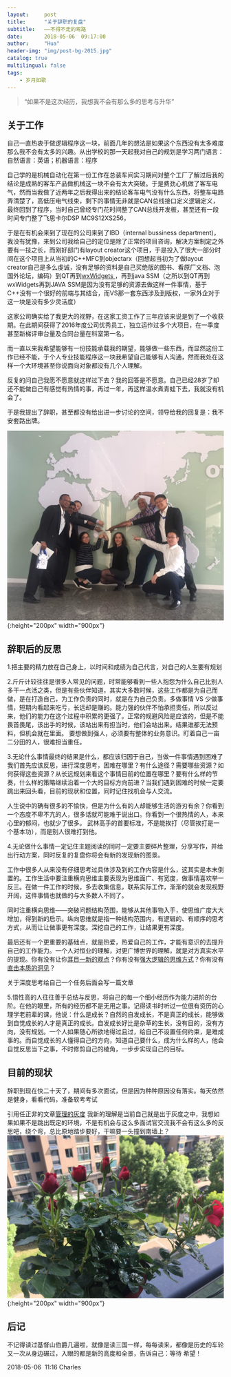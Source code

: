 ```yaml
---
layout:     post
title:      "关于辞职的复盘"
subtitle:   ——不得不走的弯路
date:       2018-05-06  09:17:00
author:     "Hua"
header-img: "img/post-bg-2015.jpg"
catalog: true
multilingual: false
tags:
    - 岁月如歌
---
```


> “如果不是这次经历，我想我不会有那么多的思考与升华”


## 关于工作
自己一直热衷于做逻辑程序这一块，前面几年的想法是如果这个东西没有太多难度那么我不会有太多的兴趣。从出学校的那一天起我对自己的规划是学习两门语言：自然语言：英语；机器语言：程序

自己学的是机械自动化在第一份工作在总装车间实习期间对整个工厂了解过后我的结论是成熟的客车产品做机械这一块不会有太大突破。于是费劲心机做了客车电气，然而当我做了近两年之后我得出来的结论客车电气没有什么东西，将整车电路弄清楚了，高低压电气线束，剩下的事情无非就是CAN总线接口定义逻辑定义，最终回到了程序，当时自己曾经专门花时间整了CAN总线开发板，甚至还有一段时间专门整了飞思卡尔DSP MC9S12XS256，

于是在有机会来到了现在的公司来到了IBD（internal bussiness department)，我没有犹豫，来到公司我给自己的定位是除了正常的项目咨询，解决方案制定之外要有一技之长，而刚好部门有layout creator这个项目，于是投入了很大一部分时间在这个项目上从当初的C++MFC到objectarx（回想起当初为了做layout creator自己是多么虔诚，没有足够的资料是自己买绝版的图书、看原厂文档、泡国外论坛，编码）到QT再到[wxWidgets ](http://www.wxwidgets.org/) ，再到java SSM（之所以到QT再到wxWidgets再到JAVA SSM是因为没有足够的资源去做这样一件事情，基于C++没有一个很好的前端与其结合，而VS那一套东西涉及到版权，一家外企对于这一块是没有多少灵活度）

这家公司确实给了我更大的视野，在这家工资工作了三年应该来说是到了一个收获期。在此期间获得了2016年度公司优秀员工，独立运作过多个大项目，在一季度甚至新梯评审台量及合同台量在科室第一名。

而一直以来我希望能够有一份技能承载我的期望，能够做一些东西，而显然这份工作已经不能，于个人专业技能程序这一块我希望自己能够有人沟通，然而我处在这样一个大环境甚至你说面向对象都没有几个人理解。

反复的问自己我愿不愿意就这样过下去？我的回答是不愿意。自己已经28岁了却还不能做自己有感觉有热情的事，再过一年，再这样温水煮青蛙下去，我就没有机会了。

于是我提出了辞职，甚至都没有给出进一步讨论的空间，领导给我的回复是：我不安套路出牌。

![img](/img/裸辞/客户来访.jpg){:height="200px" width="900px"}



## 辞职后的反思

1.把主要的精力放在自己身上，以时间和成绩为自己代言，对自己的人生要有规划

2.斤斤计较往往是很多人常见的问题，时常能够看到一些人抱怨为什么自己比别人多干一点活之类，但是有些伙伴知道，其实大多数时候，这些工作都是为自己而做，是在打造自己，为工作负责的同时，就是在为自己负责。多做事情 VS 少做事情，短期内看起来吃亏，长远却是赚的。能力强的伙伴不怕承担责任，所以反过来，他们的能力在这个过程中积累的更强了。正常的规避风险是应该的，但是不能畏首畏尾，该出手的时候，该站出来有担当时，他们会站出来。结果谁都无法预料，但机会就在里面。  要想做到强人，必须要有整体的业务意识。盯着自己一亩二分田的人，很难担当重任。

3.无论什么事情最终的结果是什么，都应该归因于自己，当做一件事情遇到困难了我们首先应该反思，进行深度思考，困难在哪里？有什么途径？需要哪些资源？如何获得这些资源？从长远规划来看这个事情目前的位置在哪里？要有什么样的节奏，什么样的策略继续沿着一个大的目标方向前进？当我们遇到困难的时候一定要跳出来回头看，目前的现状和位置，同时记住找机会与人交流。

人生说中的确有很多的不愉快，但是为什么有的人却能够生活的游刃有余？你看到一个态度不卑不亢的人，很多话就可能难于说出口。你看到一个很热情的人，本来心里的郁闷，也就少了很多。 武林高手的首要标准，不是能挨打（尽管挨打是一个基本功），而是别人很难打到他。

4.无论做什么事情一定记住主题阅读的同时一定要主要碎片整理，分享写作，并给出行动方案，同时反复的复盘你将会有新的发现新的图景。  

工作中很多人从来没有仔细思考过具体涉及到的工作内容是什么，这其实是本末倒置的。工作生活中要注重横向思维主要表现为思维面广、有宽度，做事情喜欢举一反三。在做一件工作的时候，多去收集信息，联系实际工作，渐渐的就会发现视野开阔，这件事情也就做的与大多数人不同了。  

同时注重横向思维——突破问题结构范围，能够从其他事物入手，使思维广度大大增加，得到新的启示。纵向思维就是指一种结构范围内，有逻辑的、有顺序的思考方式，从而让让做事更有深度。深挖自己的工作，让结果更有深度。  

最后还有一个更重要的基础点，就是热爱，热爱自己的工作，才能有意识的去提升自己的工作能力。一个人对恒业的理解，对更广博世界的理解，就是对方真实水平的提现。你有没有让你<u>耳目一新的观点</u>？你有没有<u>强大逻辑的思维方式</u>？你有没有<u>直击本质的洞见</u>？

关于深度思考给自己一个任务后面会写一篇文章

5.悟性高的人往往善于总结与反思，将自己的每一个细小经历作为能力进阶的台阶。在他的眼里，所有的经历都不是无用之事。记得读书时听过一位很有资历的心理学老前辈的课，他说：什么是成长？自然的自发成长，不是真正的成长，能够做到自觉成长的人才是真正的成长。自发成长好比是杂草的生长，没有目的，没有方向，没有规划。一个人如果随心所欲地得过且过，给自己不设置任何约束，是难成事的。而自觉成长的人懂得自己的方向，知道自己要什么，成为什么样的人，他会自觉反思当下之事，不时修剪自己的棱角，一步步实现自己的目标。



## 目前的现状

辞职到现在快二十天了，期间有多次面试，但是因为种种原因没有落实。每天依然是健身，看看代码，准备软考考试

引用任正非的文章[管理的灰度](http://www.iceo.com.cn/guanli/110/2011/0719/224460.shtml) 我新的理解是当前自己就是出于灰度之中，我想如果如果不是跳出既定的环境，不是有机会与这么多面试官交流我不会有这么多的反思吧，绕个弯，总比原地踏步要好，干嘛要一头撞到南墙上？
![img](/img/裸辞/flower.jpg){:height="200px" width="900px"}
## 后记

不记得读过基督山伯爵几遍啦，就像是读三国一样，每每读来，都像是历史的车轮又一次从身边碾过，入眼的都是新的高度和全景，告诉自己：等待 希望！



2018-05-06  11:16 Charles